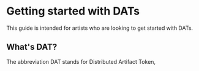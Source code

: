 # Getting started with DATs

This guide is intended for artists who are looking to get started with DATs.

## What's DAT?

The abbreviation DAT stands for Distributed Artifact Token, 